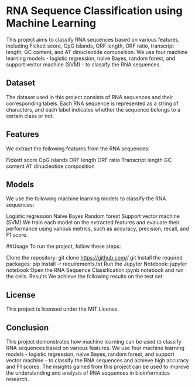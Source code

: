 # RNA Sequence Classification using Machine Learning
This project aims to classify RNA sequences based on various features, including Fickett score, CpG islands, ORF length, ORF ratio, transcript length, GC content, and AT dinucleotide composition. We use four machine learning models - logistic regression, naive Bayes, random forest, and support vector machine (SVM) - to classify the RNA sequences.

## Dataset
The dataset used in this project consists of RNA sequences and their corresponding labels. Each RNA sequence is represented as a string of characters, and each label indicates whether the sequence belongs to a certain class or not.

## Features
We extract the following features from the RNA sequences:

Fickett score
CpG islands
ORF length
ORF ratio
Transcript length
GC content
AT dinucleotide composition

## Models

We use the following machine learning models to classify the RNA sequences:

Logistic regression
Naive Bayes
Random forest
Support vector machine (SVM)
We train each model on the extracted features and evaluate their performance using various metrics, such as accuracy, precision, recall, and F1 score.

##Usage
To run the project, follow these steps:

Clone the repository: git clone https://github.com/<username>/<repository-name>.git
Install the required packages: pip install -r requirements.txt
Run the Jupyter Notebook: jupyter notebook
Open the RNA Sequence Classification.ipynb notebook and run the cells.
Results
We achieve the following results on the test set:

## License
This project is licensed under the MIT License.

## Conclusion
This project demonstrates how machine learning can be used to classify RNA sequences based on various features. We use four machine learning models - logistic regression, naive Bayes, random forest, and support vector machine - to classify the RNA sequences and achieve high accuracy and F1 scores. The insights gained from this project can be used to improve the understanding and analysis of RNA sequences in bioinformatics research.
